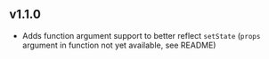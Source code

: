 ## v1.1.0

- Adds function argument support to better reflect `setState` (`props` argument in function not yet available, see README)